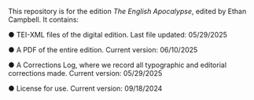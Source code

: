 This repository is for the edition _The English Apocalypse_, edited by Ethan Campbell. It contains:

● TEI-XML files of the digital edition. Last file updated: 05/29/2025

●	A PDF of the entire edition. Current version: 06/10/2025

●	A Corrections Log, where we record all typographic and editorial corrections made. Current version: 05/29/2025

●	License for use. Current version: 09/18/2024
